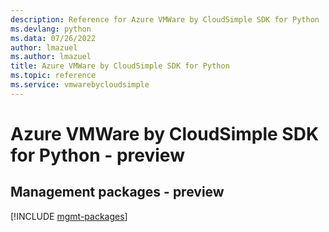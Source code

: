 ```yaml
---
description: Reference for Azure VMWare by CloudSimple SDK for Python
ms.devlang: python
ms.data: 07/26/2022
author: lmazuel
ms.author: lmazuel
title: Azure VMWare by CloudSimple SDK for Python
ms.topic: reference
ms.service: vmwarebycloudsimple
---
```

# Azure VMWare by CloudSimple SDK for Python - preview

## Management packages - preview
[!INCLUDE [mgmt-packages](vmware-by-cloudsimple-mgmt-index.md)]